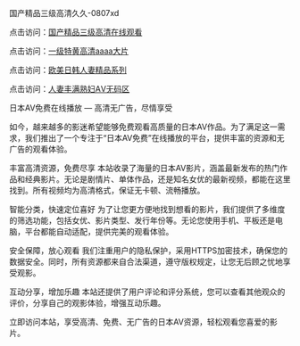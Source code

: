 国产精品三级高清久久-0807xd


点击访问：<a href="https://gsd-agv.pages.dev/">国产精品三级高清在线观看</a>

点击访问：<a href="https://gfd-5xg.pages.dev/">一级特黄高清aaaa大片</a>

点击访问：<a href="https://bered.pages.dev/">欧美日韩人妻精品系列</a>

点击访问：<a href="https://heiliaoe8ajia.pages.dev">人妻丰满熟妇ΑⅤ无码区</a>


日本AV免费在线播放 — 高清无广告，尽情享受

如今，越来越多的影迷希望能够免费观看高质量的日本AV作品。为了满足这一需求，我们推出了一个专注于“日本AV免费”在线播放的平台，提供丰富的资源和无广告的观看体验。

丰富高清资源，免费尽享
本站收录了海量的日本AV影片，涵盖最新发布的热门作品和经典影片。无论是剧情片、单体作品，还是知名女优的最新视频，都能在这里找到。所有视频均为高清格式，保证无卡顿、流畅播放。

智能分类，快速定位喜好
为了让您更方便地找到想看的影片，我们提供了多维度的筛选功能，包括女优、影片类型、发行年份等。无论您使用手机、平板还是电脑，平台都能自动适配，提供完美的观看体验。

安全保障，放心观看
我们注重用户的隐私保护，采用HTTPS加密技术，确保您的数据安全。同时，所有资源都来自合法渠道，遵守版权规定，让您无后顾之忧地享受观影。

互动分享，增加乐趣
本站还提供了用户评论和评分系统，您可以查看其他观众的评价，分享自己的观影体验，增强互动乐趣。

立即访问本站，享受高清、免费、无广告的日本AV资源，轻松观看您喜爱的影片。


<span style="display:none;">[Canonical link]( https://github.com/xda928/65803 ）</span>
